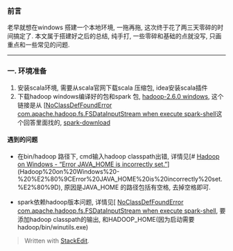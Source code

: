 ### 前言
老早就想在windows 搭建一个本地环境, 一拖再拖, 这次终于花了两三天零碎的时间搞定了. 本文属于搭建好之后的总结, 纯手打, 一些零碎和基础的点就没写, 只画重点和一些常见的问题. 

---

### 一. 环境准备
1. 安装scala环境, 需要从scala官网下载scala 压缩包, idea安装scala插件
2. 下载hadoop windows编译好的包和spark 包, [hadoop-2.6.0 windows](http://www.barik.net/archive/2015/01/19/172716/), 这个链接是从 [[NoClassDefFoundError com.apache.hadoop.fs.FSDataInputStream when execute spark-shell](https://stackoverflow.com/questions/30906412/noclassdeffounderror-com-apache-hadoop-fs-fsdatainputstream-when-execute-spark-s)这个回答里面找的, [spark-download](https://spark.apache.org/downloads.html)



#### 遇到的问题
* 在bin/hadoop 路径下, cmd输入hadoop classpath出错, 详情见[# [Hadoop on Windows - “Error JAVA_HOME is incorrectly set.”](https://stackoverflow.com/questions/31621032/hadoop-on-windows-error-java-home-is-incorrectly-set)](Hadoop%20on%20Windows%20-%20%E2%80%9CError%20JAVA_HOME%20is%20incorrectly%20set.%E2%80%9D), 原因是JAVA_HOME 的路径包括有空格, 去掉空格即可.

* spark依赖hadoop版本问题, 详情见[ [NoClassDefFoundError com.apache.hadoop.fs.FSDataInputStream when execute spark-shell](https://stackoverflow.com/questions/30906412/noclassdeffounderror-com-apache-hadoop-fs-fsdatainputstream-when-execute-spark-s), 要添加hadoop classpath的输出, 和HADOOP_HOME(因为启动需要hadoop/bin/winutils.exe)



> Written with [StackEdit](https://stackedit.io/).
<!--stackedit_data:
eyJoaXN0b3J5IjpbMzczMDg1MDMwLDQxODAxNTk3LC03ODgxMz
gzOTNdfQ==
-->